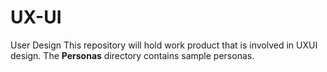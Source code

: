 # UX-UI
User Design
This repository will hold work product that is involved in UXUI design. The **Personas** directory contains sample personas.  
